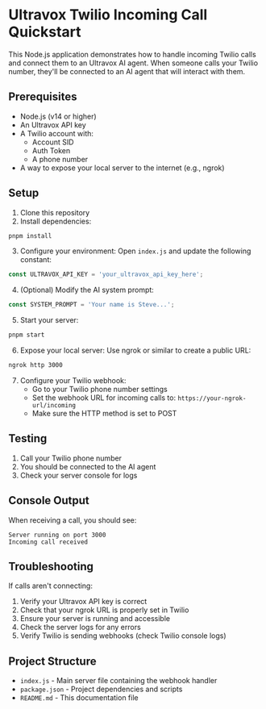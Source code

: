 # Ultravox Twilio Incoming Call Quickstart

This Node.js application demonstrates how to handle incoming Twilio calls and connect them to an Ultravox AI agent. When someone calls your Twilio number, they'll be connected to an AI agent that will interact with them.

## Prerequisites

- Node.js (v14 or higher)
- An Ultravox API key
- A Twilio account with:
  - Account SID
  - Auth Token
  - A phone number
- A way to expose your local server to the internet (e.g., ngrok)

## Setup

1. Clone this repository
2. Install dependencies:
```bash
pnpm install
```

3. Configure your environment:
   Open `index.js` and update the following constant:

```javascript
const ULTRAVOX_API_KEY = 'your_ultravox_api_key_here';
```

4. (Optional) Modify the AI system prompt:
```javascript
const SYSTEM_PROMPT = 'Your name is Steve...';
```

5. Start your server:
```bash
pnpm start
```

6. Expose your local server:
   Use ngrok or similar to create a public URL:
```bash
ngrok http 3000
```

7. Configure your Twilio webhook:
   - Go to your Twilio phone number settings
   - Set the webhook URL for incoming calls to:
     `https://your-ngrok-url/incoming`
   - Make sure the HTTP method is set to POST

## Testing

1. Call your Twilio phone number
2. You should be connected to the AI agent
3. Check your server console for logs

## Console Output

When receiving a call, you should see:
```
Server running on port 3000
Incoming call received
```

## Troubleshooting

If calls aren't connecting:
1. Verify your Ultravox API key is correct
2. Check that your ngrok URL is properly set in Twilio
3. Ensure your server is running and accessible
4. Check the server logs for any errors
5. Verify Twilio is sending webhooks (check Twilio console logs)

## Project Structure

- `index.js` - Main server file containing the webhook handler
- `package.json` - Project dependencies and scripts
- `README.md` - This documentation file